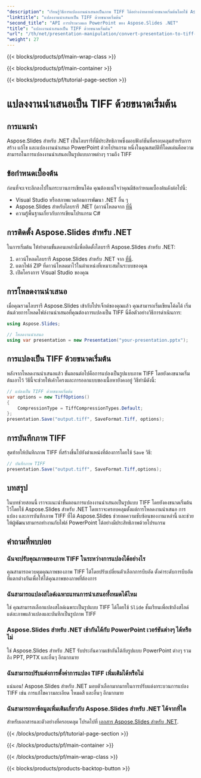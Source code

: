 ```yaml
---
"description": "เรียนรู้วิธีการแปลงงานนำเสนอเป็นภาพ TIFF ได้อย่างง่ายดายด้วยขนาดเริ่มต้นโดยใช้ Aspose.Slides สำหรับ .NET"
"linktitle": "แปลงงานนำเสนอเป็น TIFF ด้วยขนาดเริ่มต้น"
"second_title": "API การประมวลผล PowerPoint ของ Aspose.Slides .NET"
"title": "แปลงงานนำเสนอเป็น TIFF ด้วยขนาดเริ่มต้น"
"url": "/th/net/presentation-manipulation/convert-presentation-to-tiff-with-default-size/"
"weight": 27
---
```


{{< blocks/products/pf/main-wrap-class >}}

{{< blocks/products/pf/main-container >}}

{{< blocks/products/pf/tutorial-page-section >}}

# แปลงงานนำเสนอเป็น TIFF ด้วยขนาดเริ่มต้น


## การแนะนำ

Aspose.Slides สำหรับ .NET เป็นไลบรารีที่มีประสิทธิภาพซึ่งมอบฟังก์ชันที่ครอบคลุมสำหรับการสร้าง แก้ไข และแปลงงานนำเสนอ PowerPoint ด้วยโปรแกรม หนึ่งในคุณสมบัติที่โดดเด่นคือความสามารถในการแปลงงานนำเสนอเป็นรูปแบบภาพต่างๆ รวมถึง TIFF

## ข้อกำหนดเบื้องต้น

ก่อนที่จะเจาะลึกลงไปในกระบวนการเขียนโค้ด คุณต้องแน่ใจว่าคุณมีข้อกำหนดเบื้องต้นดังต่อไปนี้:

- Visual Studio หรือสภาพแวดล้อมการพัฒนา .NET อื่น ๆ
- Aspose.Slides สำหรับไลบรารี .NET (ดาวน์โหลดจาก [ที่นี่](https://downloads.aspose.com/slides/net)
- ความรู้พื้นฐานเกี่ยวกับการเขียนโปรแกรม C#

## การติดตั้ง Aspose.Slides สำหรับ .NET

ในการเริ่มต้น ให้ทำตามขั้นตอนเหล่านี้เพื่อติดตั้งไลบรารี Aspose.Slides สำหรับ .NET:

1. ดาวน์โหลดไลบรารี Aspose.Slides สำหรับ .NET จาก [ที่นี่](https://downloads-aspose.com/slides/net).
2. แตกไฟล์ ZIP ที่ดาวน์โหลดมาไว้ในตำแหน่งที่เหมาะสมในระบบของคุณ
3. เปิดโครงการ Visual Studio ของคุณ

## การโหลดงานนำเสนอ

เมื่อคุณรวมไลบรารี Aspose.Slides เข้ากับโปรเจ็กต์ของคุณแล้ว คุณสามารถเริ่มเขียนโค้ดได้ เริ่มต้นด้วยการโหลดไฟล์งานนำเสนอที่คุณต้องการแปลงเป็น TIFF นี่คือตัวอย่างวิธีการดำเนินการ:

```csharp
using Aspose.Slides;

// โหลดงานนำเสนอ
using var presentation = new Presentation("your-presentation.pptx");
```

## การแปลงเป็น TIFF ด้วยขนาดเริ่มต้น

หลังจากโหลดงานนำเสนอแล้ว ขั้นตอนต่อไปคือการแปลงเป็นรูปแบบภาพ TIFF โดยยังคงขนาดเริ่มต้นเอาไว้ วิธีนี้จะช่วยให้เค้าโครงและการออกแบบของเนื้อหายังคงอยู่ วิธีทำมีดังนี้:

```csharp
// แปลงเป็น TIFF ด้วยขนาดเริ่มต้น
var options = new TiffOptions()
{
    CompressionType = TiffCompressionTypes.Default;
};
presentation.Save("output.tiff", SaveFormat.Tiff, options);
```

## การบันทึกภาพ TIFF

สุดท้ายให้บันทึกภาพ TIFF ที่สร้างขึ้นไปยังตำแหน่งที่ต้องการโดยใช้ `Save` วิธี:

```csharp
// บันทึกภาพ TIFF
presentation.Save("output.tiff", SaveFormat.Tiff,options);
```

## บทสรุป

ในบทช่วยสอนนี้ เราจะแนะนำขั้นตอนการแปลงงานนำเสนอเป็นรูปแบบ TIFF โดยยังคงขนาดเริ่มต้นไว้โดยใช้ Aspose.Slides สำหรับ .NET โดยเราจะครอบคลุมตั้งแต่การโหลดงานนำเสนอ การแปลง และการบันทึกภาพ TIFF ที่ได้ Aspose.Slides ช่วยลดความซับซ้อนของงานเหล่านี้ และช่วยให้ผู้พัฒนาสามารถทำงานกับไฟล์ PowerPoint ได้อย่างมีประสิทธิภาพด้วยโปรแกรม

## คำถามที่พบบ่อย

### ฉันจะปรับคุณภาพของภาพ TIFF ในระหว่างการแปลงได้อย่างไร

คุณสามารถควบคุมคุณภาพของภาพ TIFF ได้โดยปรับเปลี่ยนตัวเลือกการบีบอัด ตั้งค่าระดับการบีบอัดที่แตกต่างกันเพื่อให้ได้คุณภาพของภาพที่ต้องการ

### ฉันสามารถแปลงสไลด์เฉพาะแทนการนำเสนอทั้งหมดได้ไหม

ใช่ คุณสามารถเลือกแปลงสไลด์เฉพาะเป็นรูปแบบ TIFF ได้โดยใช้ `Slide` ชั้นเรียนเพื่อเข้าถึงสไลด์แต่ละภาพแล้วแปลงและบันทึกเป็นรูปภาพ TIFF

### Aspose.Slides สำหรับ .NET เข้ากันได้กับ PowerPoint เวอร์ชันต่างๆ ได้หรือไม่

ใช่ Aspose.Slides สำหรับ .NET รับประกันความเข้ากันได้กับรูปแบบ PowerPoint ต่างๆ รวมถึง PPT, PPTX และอื่นๆ อีกมากมาย

### ฉันสามารถปรับแต่งการตั้งค่าการแปลง TIFF เพิ่มเติมได้หรือไม่

แน่นอน! Aspose.Slides สำหรับ .NET มอบตัวเลือกมากมายในการปรับแต่งกระบวนการแปลง TIFF เช่น การแก้ไขความละเอียด โหมดสี และอื่นๆ อีกมากมาย

### ฉันสามารถหาข้อมูลเพิ่มเติมเกี่ยวกับ Aspose.Slides สำหรับ .NET ได้จากที่ใด

สำหรับเอกสารและตัวอย่างที่ครอบคลุม โปรดไปที่ [เอกสาร Aspose.Slides สำหรับ .NET](https://reference-aspose.com/slides/net).

{{< /blocks/products/pf/tutorial-page-section >}}

{{< /blocks/products/pf/main-container >}}

{{< /blocks/products/pf/main-wrap-class >}}

{{< blocks/products/products-backtop-button >}}